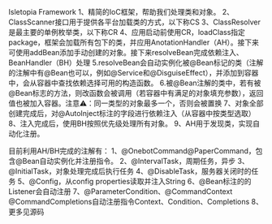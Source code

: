 Isletopia Framework
1、精简的IoC框架，帮助我们处理类和对象。
2、ClassScanner接口用于提供各平台加载类的方式，以下称CS
3、ClassResolver是最主要的单例枚举类，以下称CR
4、应用启动前使用CR，loadClass指定package，框架会加载所有包下的类，并应用AnotationHandler（AH）。接下来可使用addBean添加手动创建的对象。接下来resolveBean完成依赖注入、BeanHandler（BH）处理
5.resolveBean会自动实例化被@Bean标记的类（注解的注解中有@Bean也可以，例如@Service和@DisguiseEffect），并添加到容器中，会从容器中查找依赖选择可用的构造函数。
6.被@Bean注解的类中，若有被@Bean标志的方法，则改函数会被调用（若容器中有满足的对象填充参数），返回值也被加入容器。注意⚠️：同一类型的对象最多一个，否则会被置换
7、对象全部创建完成后，对@AutoInject标注的字段进行依赖注入（从容器中按类型选取）
8、注入完成后，使用BH按照优先级处理所有对象。
9、AH用于发现类，实现自动化注册。

目前利用AH/BH完成的注解有：
1、@OnebotCommand@PaperCommand，包含@Bean自动实例化并注册指令。
2、@IntervalTask，周期任务，异步
3、@InitialTask，对象处理完成后执行任务
4、@DisableTask，服务器关闭时的任务
5、@Config，从config properties读取并注入String
6、@Bean标注的的Listener会自动注册
7、@ParameterCondition、@CommandContext @CommandCompletions自动注册指令Context、Condition、Completions
8、更多见源码
